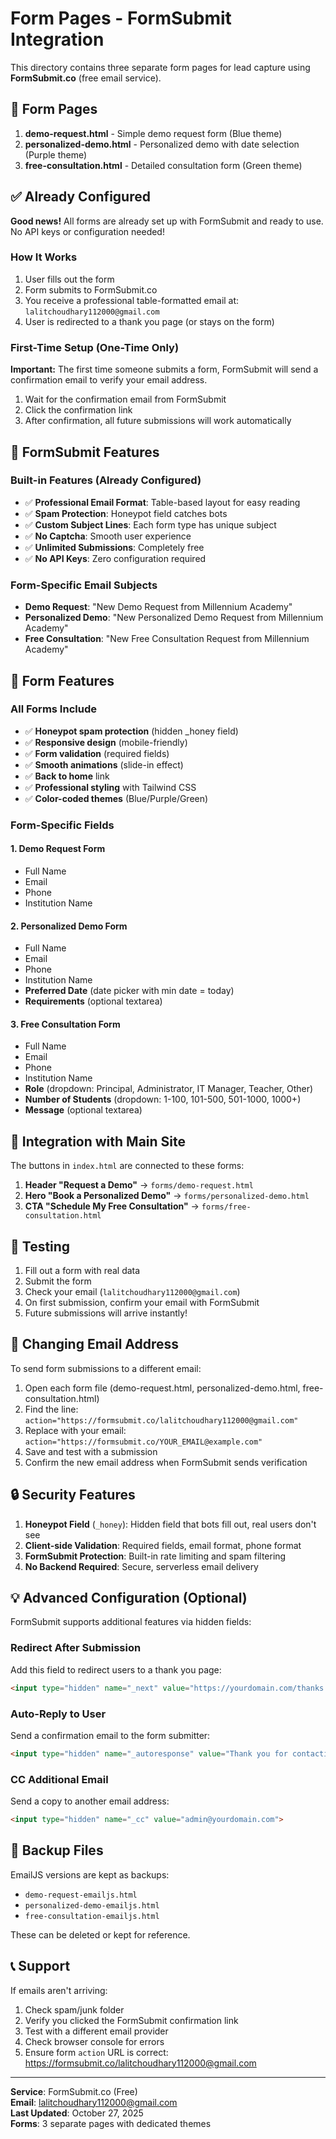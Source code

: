 # Form Pages - FormSubmit Integration

This directory contains three separate form pages for lead capture using **FormSubmit.co** (free email service).

## 📁 Form Pages

1. **demo-request.html** - Simple demo request form (Blue theme)
2. **personalized-demo.html** - Personalized demo with date selection (Purple theme)
3. **free-consultation.html** - Detailed consultation form (Green theme)

## ✅ Already Configured

**Good news!** All forms are already set up with FormSubmit and ready to use. No API keys or configuration needed!

### How It Works

1. User fills out the form
2. Form submits to FormSubmit.co
3. You receive a professional table-formatted email at: `lalitchoudhary112000@gmail.com`
4. User is redirected to a thank you page (or stays on the form)

### First-Time Setup (One-Time Only)

**Important:** The first time someone submits a form, FormSubmit will send a confirmation email to verify your email address.

1. Wait for the confirmation email from FormSubmit
2. Click the confirmation link
3. After confirmation, all future submissions will work automatically

## 🔧 FormSubmit Features

### Built-in Features (Already Configured)

- ✅ **Professional Email Format**: Table-based layout for easy reading
- ✅ **Spam Protection**: Honeypot field catches bots
- ✅ **Custom Subject Lines**: Each form type has unique subject
- ✅ **No Captcha**: Smooth user experience
- ✅ **Unlimited Submissions**: Completely free
- ✅ **No API Keys**: Zero configuration required

### Form-Specific Email Subjects

- **Demo Request**: "New Demo Request from Millennium Academy"
- **Personalized Demo**: "New Personalized Demo Request from Millennium Academy"
- **Free Consultation**: "New Free Consultation Request from Millennium Academy"

## 🎨 Form Features

### All Forms Include

- ✅ **Honeypot spam protection** (hidden _honey field)
- ✅ **Responsive design** (mobile-friendly)
- ✅ **Form validation** (required fields)
- ✅ **Smooth animations** (slide-in effect)
- ✅ **Back to home** link
- ✅ **Professional styling** with Tailwind CSS
- ✅ **Color-coded themes** (Blue/Purple/Green)

### Form-Specific Fields

#### 1. Demo Request Form

- Full Name
- Email
- Phone
- Institution Name

#### 2. Personalized Demo Form

- Full Name
- Email
- Phone
- Institution Name
- **Preferred Date** (date picker with min date = today)
- **Requirements** (optional textarea)

#### 3. Free Consultation Form

- Full Name
- Email
- Phone
- Institution Name
- **Role** (dropdown: Principal, Administrator, IT Manager, Teacher, Other)
- **Number of Students** (dropdown: 1-100, 101-500, 501-1000, 1000+)
- **Message** (optional textarea)

## 🔗 Integration with Main Site

The buttons in `index.html` are connected to these forms:

1. **Header "Request a Demo"** → `forms/demo-request.html`
2. **Hero "Book a Personalized Demo"** → `forms/personalized-demo.html`
3. **CTA "Schedule My Free Consultation"** → `forms/free-consultation.html`

## 🧪 Testing

1. Fill out a form with real data
2. Submit the form
3. Check your email (`lalitchoudhary112000@gmail.com`)
4. On first submission, confirm your email with FormSubmit
5. Future submissions will arrive instantly!

## 📧 Changing Email Address

To send form submissions to a different email:

1. Open each form file (demo-request.html, personalized-demo.html, free-consultation.html)
2. Find the line: `action="https://formsubmit.co/lalitchoudhary112000@gmail.com"`
3. Replace with your email: `action="https://formsubmit.co/YOUR_EMAIL@example.com"`
4. Save and test with a submission
5. Confirm the new email address when FormSubmit sends verification

## 🔒 Security Features

1. **Honeypot Field** (`_honey`): Hidden field that bots fill out, real users don't see
2. **Client-side Validation**: Required fields, email format, phone format
3. **FormSubmit Protection**: Built-in rate limiting and spam filtering
4. **No Backend Required**: Secure, serverless email delivery

## 💡 Advanced Configuration (Optional)

FormSubmit supports additional features via hidden fields:

### Redirect After Submission

Add this field to redirect users to a thank you page:

```html
<input type="hidden" name="_next" value="https://yourdomain.com/thanks.html">
```

### Auto-Reply to User

Send a confirmation email to the form submitter:

```html
<input type="hidden" name="_autoresponse" value="Thank you for contacting Millennium Academy!">
```

### CC Additional Email

Send a copy to another email address:

```html
<input type="hidden" name="_cc" value="admin@yourdomain.com">
```

## 📁 Backup Files

EmailJS versions are kept as backups:

- `demo-request-emailjs.html`
- `personalized-demo-emailjs.html`
- `free-consultation-emailjs.html`

These can be deleted or kept for reference.

## 📞 Support

If emails aren't arriving:

1. Check spam/junk folder
2. Verify you clicked the FormSubmit confirmation link
3. Test with a different email provider
4. Check browser console for errors
5. Ensure form `action` URL is correct: <https://formsubmit.co/lalitchoudhary112000@gmail.com>

---

**Service**: FormSubmit.co (Free)  
**Email**: <lalitchoudhary112000@gmail.com>  
**Last Updated**: October 27, 2025  
**Forms**: 3 separate pages with dedicated themes
